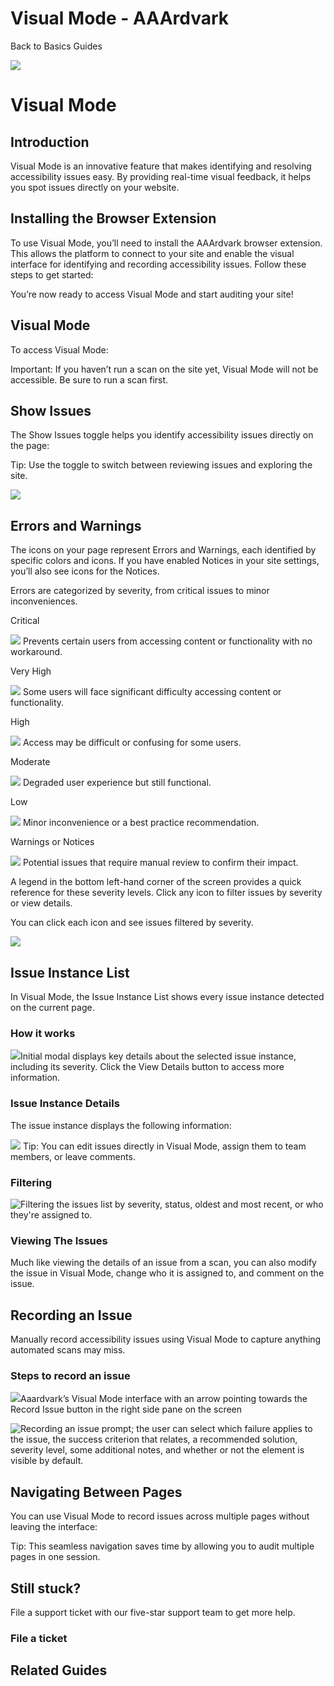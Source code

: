 # Visual Mode - AAArdvark

Back to
				Basics				Guides

![](https://aaardvarkaccessibility.com/wp-content/uploads/2023/08/a11y-Help-Center-Icons_Setup-copy.png) 
# Visual Mode

 

## Introduction

Visual Mode is an innovative feature that makes identifying and resolving accessibility issues easy. By providing real-time visual feedback, it helps you spot issues directly on your website.

## Installing the Browser Extension

To use Visual Mode, you’ll need to install the AAArdvark browser extension. This allows the platform to connect to your site and enable the visual interface for identifying and recording accessibility issues. Follow these steps to get started:

You’re now ready to access Visual Mode and start auditing your site!

## Visual Mode

To access Visual Mode:

Important: If you haven’t run a scan on the site yet, Visual Mode will not be accessible. Be sure to run a scan first.

## Show Issues

The Show Issues toggle helps you identify accessibility issues directly on the page:

Tip: Use the toggle to switch between reviewing issues and exploring the site.

![](https://aaardvarkaccessibility.com/wp-content/uploads/2023/10/Icons-1024x397.png)

## Errors and Warnings

The icons on your page represent Errors and Warnings, each identified by specific colors and icons. If you have enabled Notices in your site settings, you’ll also see icons for the Notices.

Errors are categorized by severity, from critical issues to minor inconveniences.

Critical

![](https://aaardvarkaccessibility.com/wp-content/uploads/2023/10/Critical-2.png)
Prevents certain users from accessing content or functionality with no workaround.

Very High

![](https://aaardvarkaccessibility.com/wp-content/uploads/2023/10/Very-High.png)
Some users will face significant difficulty accessing content or functionality.

High

![](https://aaardvarkaccessibility.com/wp-content/uploads/2023/10/High.png)
Access may be difficult or confusing for some users.

Moderate

![](https://aaardvarkaccessibility.com/wp-content/uploads/2023/10/Moderate.png)
Degraded user experience but still functional.

Low

![](https://aaardvarkaccessibility.com/wp-content/uploads/2023/10/Low.png)
Minor inconvenience or a best practice recommendation.

Warnings or Notices

![](https://aaardvarkaccessibility.com/wp-content/uploads/2023/10/Warning.png)
Potential issues that require manual review to confirm their impact.

A legend in the bottom left-hand corner of the screen provides a quick reference for these severity levels. Click any icon to filter issues by severity or view details.

You can click each icon and see issues filtered by severity.

![](https://aaardvarkaccessibility.com/wp-content/uploads/2023/10/Icon-Legend.png)

## Issue Instance List

In Visual Mode, the Issue Instance List shows every issue instance detected on the current page.

### How it works

![](https://aaardvarkaccessibility.com/wp-content/uploads/2023/10/Instance-modal-Visual-Mode-1024x679.png)Initial modal displays key details about the selected issue instance, including its severity. Click the View Details button to access more information.
### Issue Instance Details

The issue instance displays the following information:

![](https://aaardvarkaccessibility.com/wp-content/uploads/2023/10/Visual-Mode-Issues-812x1024.png)
Tip: You can edit issues directly in Visual Mode, assign them to team members, or leave comments.

### Filtering

![Filtering the issues list by severity, status, oldest and most recent, or who they're assigned to.](https://aaardvarkaccessibility.com/wp-content/uploads/2023/10/Filtering-1-293x1024.png)
### Viewing The Issues

Much like viewing the details of an issue from a scan, you can also modify the issue in Visual Mode, change who it is assigned to, and comment on the issue.

## Recording an Issue

Manually record accessibility issues using Visual Mode to capture anything automated scans may miss.

### Steps to record an issue

![](https://aaardvarkaccessibility.com/wp-content/uploads/2024/01/image.png)Aaardvark’s Visual Mode interface with an arrow pointing towards the Record Issue button in the right side pane on the screen

![Recording an issue prompt; the user can select which failure applies to the issue, the success criterion that relates, a recommended solution, severity level, some additional notes, and whether or not the element is visible by default.](https://aaardvarkaccessibility.com/wp-content/uploads/2023/10/Visual-Mode-Manual-Issue.png)

## Navigating Between Pages

You can use Visual Mode to record issues across multiple pages without leaving the interface:

Tip: This seamless navigation saves time by allowing you to audit multiple pages in one session.

## Still stuck?

File a support ticket with our five-star support team to get more help.

### File a ticket

  

## Related Guides

 

